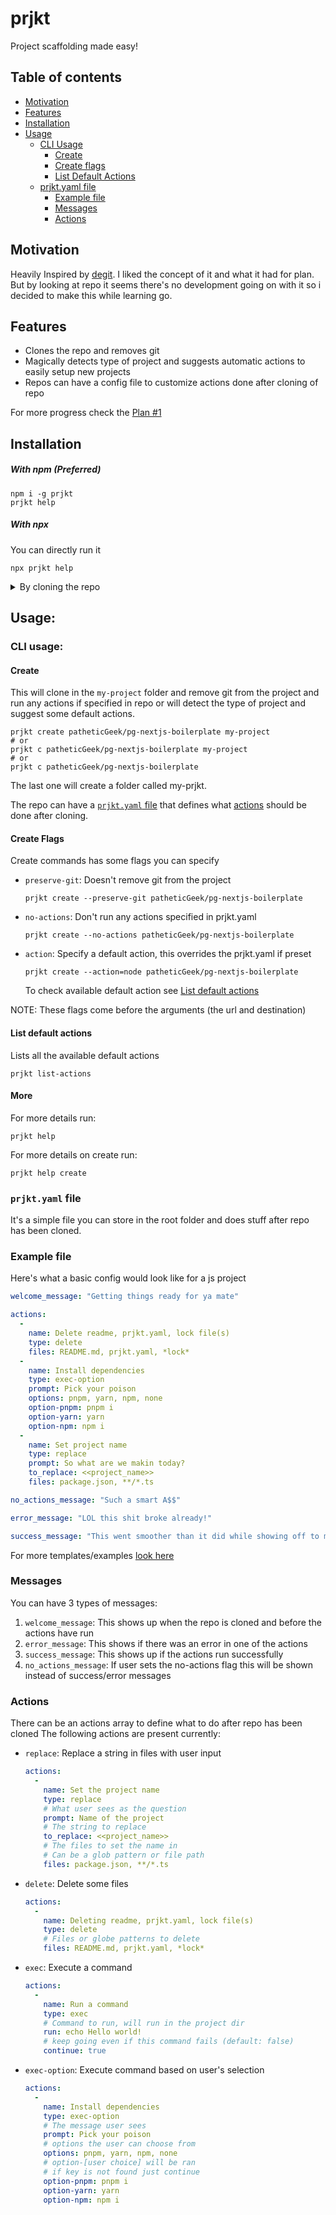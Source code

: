 # prjkt

Project scaffolding made easy!

## Table of contents

- [Motivation](#motivation)
- [Features](#features)
- [Installation](#installation)
- [Usage](#usage)
    - [CLI Usage](#cli-usage)
      - [Create](#create)
      - [Create flags](#create-flags)
      - [List Default Actions](#list-default-actions)
    - [prjkt.yaml file](#prjktyaml-file)
      - [Example file](#example-file)
      - [Messages](#messages)
      - [Actions](#actions)

## Motivation
Heavily Inspired by [degit](https://www.npmjs.com/package/degit). I liked the concept of it and what it had for plan. But by looking at repo it seems there's no development going on with it so i decided to make this while learning go.

## Features

- Clones the repo and removes git
- Magically detects type of project and suggests automatic actions to easily setup new projects
- Repos can have a config file to customize actions done after cloning of repo

For more progress check the [Plan #1](https://github.com/patheticGeek/prjkt/issues/1)

## Installation

##### With npm (Preferred)

```
npm i -g prjkt
prjkt help
```

##### With npx
You can directly run it

```
npx prjkt help
```

<details>
<summary>By cloning the repo</summary>

1. Clone the repo
    ```
    git clone https://github.com/patheticGeek/prjkt.git
    ```
2. Install
    ```
    go install .
    ```
3. Test if it's working with
    ```
    prjkt help
    ```
</details>

## Usage:

### CLI usage:

#### Create

This will clone in the `my-project` folder and remove git from the project and run any actions if specified in repo or will detect the type of project and suggest some default actions.

```
prjkt create patheticGeek/pg-nextjs-boilerplate my-project
# or
prjkt c patheticGeek/pg-nextjs-boilerplate my-project
# or
prjkt c patheticGeek/pg-nextjs-boilerplate
```
The last one will create a folder called my-prjkt.

The repo can have a [`prjkt.yaml` file](#prjktyaml-file) that defines what [actions](#actions) should be done after cloning.

#### Create Flags

Create commands has some flags you can specify


- `preserve-git`: Doesn't remove git from the project
  ```
  prjkt create --preserve-git patheticGeek/pg-nextjs-boilerplate
  ```
- `no-actions`: Don't run any actions specified in prjkt.yaml
  ```
  prjkt create --no-actions patheticGeek/pg-nextjs-boilerplate
  ```
- `action`: Specify a default action, this overrides the prjkt.yaml if preset
  ```
  prjkt create --action=node patheticGeek/pg-nextjs-boilerplate
  ```
  To check available default action see [List default actions](#list-default-actions)

NOTE: These flags come before the arguments (the url and destination)

#### List default actions

Lists all the available default actions

```
prjkt list-actions
```

#### More

For more details run:
```
prjkt help
```

For more details on create run:
```
prjkt help create
```

### `prjkt.yaml` file

It's a simple file you can store in the root folder and does stuff after repo has been cloned.

### Example file

Here's what a basic config would look like for a js project

```yaml
welcome_message: "Getting things ready for ya mate"

actions:
  - 
    name: Delete readme, prjkt.yaml, lock file(s)
    type: delete
    files: README.md, prjkt.yaml, *lock*
  -
    name: Install dependencies
    type: exec-option
    prompt: Pick your poison
    options: pnpm, yarn, npm, none
    option-pnpm: pnpm i
    option-yarn: yarn
    option-npm: npm i
  -
    name: Set project name
    type: replace
    prompt: So what are we makin today?
    to_replace: <<project_name>>
    files: package.json, **/*.ts

no_actions_message: "Such a smart A$$"

error_message: "LOL this shit broke already!"

success_message: "This went smoother than it did while showing off to my friends! ✨ Enjoy"
```

For more templates/examples [look here](https://github.com/patheticGeek/prjkt-templates/tree/main/defaults)

### Messages

You can have 3 types of messages:
1. `welcome_message`: This shows up when the repo is cloned and before the actions have run
2. `error_message`: This shows if there was an error in one of the actions
3. `success_message`: This shows up if the actions run successfully
4. `no_actions_message`: If user sets the no-actions flag this will be shown instead of success/error messages

### Actions

There can be an actions array to define what to do after repo has been cloned
The following actions are present currently:

- `replace`: Replace a string in files with user input
    ```yaml
    actions:
      -
        name: Set the project name
        type: replace
        # What user sees as the question
        prompt: Name of the project
        # The string to replace
        to_replace: <<project_name>>
        # The files to set the name in
        # Can be a glob pattern or file path
        files: package.json, **/*.ts
    ```
- `delete`: Delete some files
    ```yaml
    actions:
      - 
        name: Deleting readme, prjkt.yaml, lock file(s)
        type: delete
        # Files or globe patterns to delete
        files: README.md, prjkt.yaml, *lock*
    ```
- `exec`: Execute a command
    ```yaml
    actions:
      -
        name: Run a command
        type: exec
        # Command to run, will run in the project dir
        run: echo Hello world!
        # keep going even if this command fails (default: false)
        continue: true
    ```
- `exec-option`: Execute command based on user's selection
    ```yaml
    actions:
      -
        name: Install dependencies
        type: exec-option
        # The message user sees
        prompt: Pick your poison
        # options the user can choose from
        options: pnpm, yarn, npm, none
        # option-[user choice] will be ran
        # if key is not found just continue
        option-pnpm: pnpm i
        option-yarn: yarn
        option-npm: npm i
    ```
